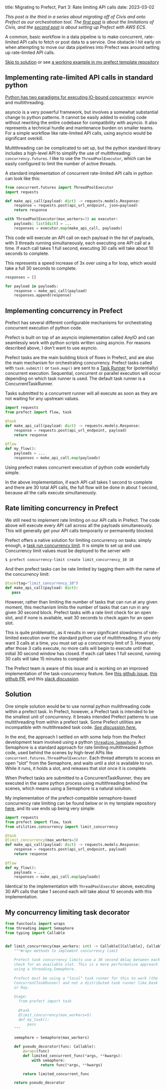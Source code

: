 title: Migrating to Prefect, Part 3: Rate limiting API calls
date: 2023-03-02

*This post is the third in a series about migrating off of Civis and
onto Prefect as our orchestration tool. The [first post]({filename}/sharing/prefect_1.md) is about the
limitations of Civis, and the [second post]({filename}/sharing/prefect_2.md) is about setting up Prefect
with AWS ECS.*

A common, basic workflow in a data pipeline is to make concurrent,
rate-limited API calls to fetch or post data to a service.
One obstacle I hit early on when attempting to move our data pipelines
into Prefect was around setting up rate-limited API calls.

[Skip to solution](#solution) or see [a working example in my prefect template
repository](https://github.com/austinweisgrau/prefect-ecs-template/blob/main/flows/api_call_demonstration/api_call_flow.py)

## Implementing rate-limited API calls in standard python

[Python has two paradigms for executing IO-bound concurrency](https://realpython.com/python-concurrency/#when-is-concurrency-useful): asyncio
and multithreading.

asyncio is a very powerful framework, but involves a somewhat
substantial change to python patterns. It cannot be easily added to
existing code without rewriting the entire codebase for compatibility
with asyncio. It also represents a technical hurdle and maintenance
burden on smaller teams. For a simple workflow like rate-limited API
calls, using asyncio would be significant overkill.

Multithreading can be complicated to set up, but the python standard
library includes a high-level API to simplify the use of
multithreading: `concurrency.futures`. I like to use the
`ThreadPoolExecutor`, which can be easily configured to limit the
number of active threads. 

A standard implementation of concurrent rate-limited API calls in
python can look like this:

```python
from concurrent.futures import ThreadPoolExecutor
import requests

def make_api_call(payload: dict) -> requests.models.Response:
    response = requests.post(api_url_endpoint, json=payload)
    return response

with ThreadPoolExecutor(max_workers=3) as executor:
    payloads: list[dict] = ...
    responses = executor.map(make_api_call, payloads)
```

This code will execute an API call on each payload in the list of
payloads, with 3 threads running simultaneously, each executing one
API call at a time. If each call takes 1 full second, executing 30
calls will take about 10 seconds to complete.

This represents a speed increase of 3x over using a for loop, which
would take a full 30 seconds to complete. 

```python
responses = []

for payload in payloads:
    response = make_api_call(payload)
    responses.append(response)
```

## Implementing concurrency in Prefect

Prefect has several different configurable mechanisms for
orchestrating concurrent execution of python code.

Prefect is built on top of an asyncio implementation called AnyIO and
can seamlessly work with python scripts written using asyncio. For
reasons described above, I don't want to use asyncio.

Prefect tasks are the main building block of flows in Prefect, and are
also the main mechanism for orchestrating concurrency. Prefect tasks
called with `task.submit()` or `task.map()` are sent to a [Task Runner](https://docs.prefect.io/concepts/task-runners/)
for (potentially) concurrent execution. Sequential, concurrent or parallel
execution will occur depending on which task runner is used. The
default task runner is a ConcurrentTaskRunner.

Tasks submitted to a concurrent runner will all execute as soon as
they are not waiting for any upstream values.

```python
import requests
from prefect import flow, task

@task
def make_api_call(payload: dict) -> requests.models.Response:
    response = requests.post(api_url_endpoint, payload)
    return response
	
@flow
def my_flow():
    payloads = ...
    responses = make_api_call.map(payloads)
```

Using prefect makes concurrent execution of python code wonderfully
simple.

In the above implementation, if each API call takes 1 second to
complete and there are 30 total API calls, the full flow will be done
in about 1 second, because all the calls execute simultaneously.

## Rate limiting concurrency in Prefect

We still need to implement rate limiting on our API calls in
Prefect. The code above will execute every API call across all the
payloads simultaneously. This will generally get your API calls
temporarily or permanently blocked.

Prefect offers a native solution for limiting concurrency on tasks:
simply enough, a [task run concurrency limit](https://docs.prefect.io/concepts/tasks/#task-run-concurrency-limits). It is simple to set up and
use. Concurrency limit values must be deployed to the server with

```bash
$ prefect concurrency-limit create limit_concurrency_10 10
```

And then prefect tasks can be rate limited by tagging them with the
name of the concurrency limit:

```python
@task(tag="limit_concurrency_10")
def make_api_call(payload: dict):
   pass
```

However, rather than limiting the number of tasks that can run at any
given moment, this mechanism limits the number of tasks that can run
in any given 30 second block. Prefect tasks with a rate limit check
for an open slot, and if none is available, wait 30 seconds to check
again for an open slot. 

This is quite problematic, as it results in very significant slowdowns
of rate-limited execution over the standard python use of
multithreading. If you only want 3 calls at a time, you must set up a
concurrency limit of 3. However, after those 3 calls execute, no more
calls will begin to execute until that initial 30 second window has
closed. If each call takes 1 full second, running 30 calls will take
15 minutes to complete!

The Prefect team is aware of this issue and is working on an improved
implementation of the task-concurrency feature. See [this github issue](https://github.com/PrefectHQ/prefect/issues/8873),
[this github PR](https://github.com/PrefectHQ/prefect/pull/7013), and this [slack discussion](https://prefect-community.slack.com/archives/C03D12VV4NN/p1677533662427229).

## Solution

One simple solution would be to use normal python mulithreading code
within a prefect task. In Prefect, however, a Prefect task is intended
to be the smallest unit of concurrency. It breaks intended Prefect
patterns to use multithreading from within a prefect task. Some Prefect
utilities are incompatible with multithreaded task code. [*See discussion here.*](https://github.com/PrefectHQ/prefect/issues/8652)

In the end, the approach I settled on with some help from the Prefect
development team involved using a python [`threading.Semaphore`](https://superfastpython.com/thread-semaphore/). A
Semaphore is a standard approach for rate limiting multithreaded python
code, used behind the scenes by high-level APIs like
`concurrent.futures.ThreadPoolExecutor`. Each thread attempts to access
an open "slot" from the Semaphore, and waits until a slot is available
to run. While it runs, it holds a slot, and releases that slot once it
is complete.

When Prefect tasks are submitted to a ConcurrentTaskRunner, they are
executed in the same python process using multithreading behind the
scenes, which means using a Semaphore is a natural solution.

My implementation of the prefect-compatible semaphore-based
concurrency rate limiting can be found below or in my template
repository [here](https://github.com/austinweisgrau/prefect-ecs-template/blob/main/utilities/concurrency.py), and its use ends up being very simple:

```python
import requests
from prefect import flow, task
from utilities.concurrency import limit_concurrency

@task
@limit_concurrency(max_workers=3)
def make_api_call(payload: dict) -> requests.models.Response:
    response = requests.post(api_url_endpoint, payload)
    return response
	
@flow
def my_flow():
    payloads = ...
    responses = make_api_call.map(payloads)
```

Identical to the implementation with `ThreadPoolExecutor` above,
executing 30 API calls that take 1 second each will take about 10
seconds with this implementation.

## <a id="solution"></a>My concurrency limiting task decorator 

```python
from functools import wraps
from threading import Semaphore
from typing import Callable


def limit_concurrency(max_workers: int) -> Callable[[Callable], Callable]:
    """Wraps methods to implement concurrency limit
	
    Prefect task concurrency limits use a 30 second delay between each
    check for an available slot. This is a more performative approach
    using a threading.Semaphore.
	
    Prefect must be using a "local" task runner for this to work (the
    ConcurrentTaskRunner) and not a distributed task runner like Dask
    or Ray.
	
	Usage:
	  from prefect import task
	  
	  @task
	  @limit_concurrency(max_workers=5)
	  def my_task():
  	      pass
    """

    semaphore = Semaphore(max_workers)

    def pseudo_decorator(func: Callable):
        @wraps(func)
        def limited_concurrent_func(*args, **kwargs):
            with semaphore:
                return func(*args, **kwargs)

        return limited_concurrent_func

    return pseudo_decorator
```
